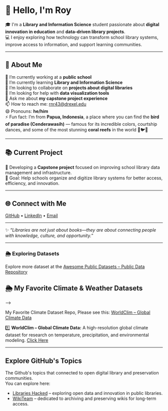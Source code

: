 # 👋 Hello, I'm Roy

🎓 I'm a **Library and Information Science** student passionate about **digital innovation in education** and **data-driven library projects**.  
💻 I enjoy exploring how technology can transform school library systems, improve access to information, and support learning communities.  

---

## 🌟 About Me

🔭 I’m currently working at a **public school**  
🌱 I’m currently learning **Library and Information Science**  
👯 I’m looking to collaborate on **projects about digital libraries**  
🤔 I’m looking for help with **data visualization tools**  
💬 Ask me about **my capstone project experience**  
📫 How to reach me: [rnr43@drexel.edu](mailto:rnr43@drexel.edu)  
😄 Pronouns: **he/him**  
⚡ Fun fact: I’m from **Papua, Indonesia**, a place where you can find the **bird of paradise (Cenderawasih)** — famous for its incredible colors, courtship dances, and some of the most stunning **coral reefs** in the world 🌺🐦🌊  

---

## 📚 Current Project

📘 Developing a **Capstone project** focused on improving school library data management and infrastructure.  
🎯 Goal: Help schools organize and digitize library systems for better access, efficiency, and innovation.

---

## 🌐 Connect with Me

[GitHub](https://github.com/RoyRumbino) • [LinkedIn](www.linkedin.com/in/royrumbino) • [Email](mailto:rnr43@drexel.edu)

---

✨ *“Libraries are not just about books—they are about connecting people with knowledge, culture, and opportunity.”*

---

<h3>🌦️ Exploring Datasets</h3>

<p>Explore more dataset at the <a href="https://github.com/awesomedata/awesome-public-datasets" target="_blank">Awesome Public Datasets – Public Data Repository</a></p>


## 🌦️ My Favorite Climate & Weather Datasets
-->
<p>My Favorite Climate Dataset Repo, Please see this: 
<a href="https://github.com/awesomedata/apd-core/blob/master/core/Climate%2BWeather/WorldClim.yml">
WorldClim – Global Climate Data
</a></p>


<p>1️⃣ <strong>WorldClim – Global Climate Data:</strong> 
A high-resolution global climate dataset for research on temperature, precipitation, and environmental modeling.
<a href="https://github.com/awesomedata/apd-core/blob/master/core/Climate%2BWeather/WorldClim.yml">Click Here</a>
</p>

---

## Explore GitHub's Topics

The Github's topics that connected to open digital library and preservation communities.  
You can explore here:

- [Libraries Hacked](https://github.com/LibrariesHacked) – exploring open data and innovation in public libraries.  
- [WikiTeam](https://github.com/WikiTeam) – dedicated to archiving and preserving wikis for long-term access.

